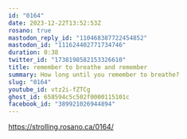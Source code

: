 ```yaml
---
id: "0164"
date: 2023-12-22T13:52:53Z
rosano: true
mastodon_reply_id: "110468387722454852"
mastodon_id: "111624402771734746"
duration: 0:38
twitter_id: "1738198582153326610"
title: remember to breathe and remember
summary: How long until you remember to breathe?
slug: "0164"
youtube_id: vtz2i-fZTCg
ghost_id: 658594c5c502f0000115101c
facebook_id: "389921026944894"
---
```

https://strolling.rosano.ca/0164/
